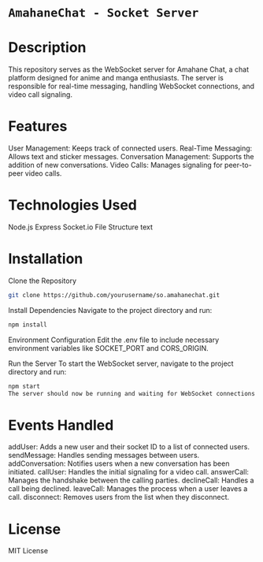 # `AmahaneChat - Socket Server`

# Description
This repository serves as the WebSocket server for Amahane Chat, a chat platform designed for anime and manga enthusiasts. The server is responsible for real-time messaging, handling WebSocket connections, and video call signaling.

# Features
User Management: Keeps track of connected users.
Real-Time Messaging: Allows text and sticker messages.
Conversation Management: Supports the addition of new conversations.
Video Calls: Manages signaling for peer-to-peer video calls.

# Technologies Used
Node.js
Express
Socket.io
File Structure
text

# Installation
Clone the Repository
```bash
git clone https://github.com/yourusername/so.amahanechat.git
```

Install Dependencies
Navigate to the project directory and run:
```bash
npm install
```

Environment Configuration
Edit the .env file to include necessary environment variables like SOCKET_PORT and CORS_ORIGIN.

Run the Server
To start the WebSocket server, navigate to the project directory and run:
```bash
npm start
The server should now be running and waiting for WebSocket connections on the specified port.
```

# Events Handled
addUser: Adds a new user and their socket ID to a list of connected users.
sendMessage: Handles sending messages between users.
addConversation: Notifies users when a new conversation has been initiated.
callUser: Handles the initial signaling for a video call.
answerCall: Manages the handshake between the calling parties.
declineCall: Handles a call being declined.
leaveCall: Manages the process when a user leaves a call.
disconnect: Removes users from the list when they disconnect.

# License
MIT License
